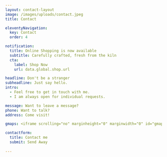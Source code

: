 ```yaml
---
layout: contact-layout
image: /images/uploads/contact.jpeg
title: Contact

eleventyNavigation:
  key: Contact
  order: 4

notification:
  title: Online Shopping is now available
  subtitle: Carefully crafted, fresh from the kiln
  cta:
    label: Shop Now
    url: data.global.shop.url

headline: Don't be a stranger
subheadline: Just say hello.
intro:
  - Feel free to get in touch with me.
  - I am always open for individual requests.

message: Want to leave a message?
phone: Want to talk?
address: Come visit!

gmaps: <iframe scrolling="no" marginheight="0" marginwidth="0" id="gmap_canvas" src="https://maps.google.com/maps?width=674&amp;height=236&amp;hl=en&amp;q=740%20Jackson%20Ave,%20Vancouver%20Vancouver+(Matthew%20Freed%20Pottery)&amp;t=&amp;z=15&amp;ie=UTF8&amp;iwloc=B&amp;output=embed" class="w-full" height="236" frameborder="0"></iframe>

contactform:
  title: Contact me
  submit: Send Away
  
---
```

